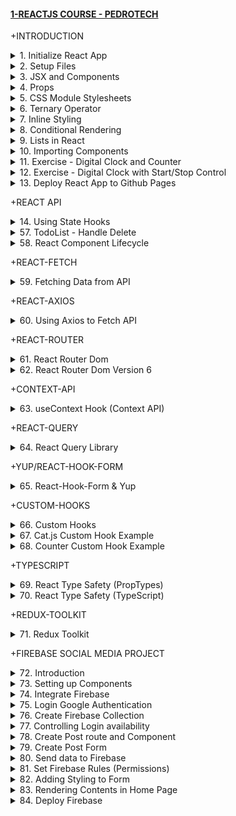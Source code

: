 #### [1-REACTJS COURSE - PEDROTECH](/courses/react/1.md)

+INTRODUCTION

<details>
  <summary>1. Initialize React App</summary>

# Initialize React App

<img width="958" alt="image" src="https://github.com/omeatai/My-Tutorials/assets/32337103/6f8f88e6-8db2-4f86-80f5-01b56246df87">
<img width="958" alt="image" src="https://github.com/omeatai/My-Tutorials/assets/32337103/031d0e5b-3e5c-4493-8da0-89b5ffbf5df3">
<img width="1305" alt="image" src="https://github.com/omeatai/My-Tutorials/assets/32337103/43a68d9f-5584-42f9-a4ce-557b9828bdef">

NPM Version:

```bash
npm -v
```

Node Version:

```bash
node -v
```

Install React App:

```bash
npx create-react-app .
npx create-react-app reactjs-course
npx create-react-app reactjs-course --template typescript
npx create-react-app reactjs-course --template redux
npx create-react-app reactjs-course --template redux-typescript
```

Run React App:

```bash
cd reactjs-course

yarn start
npm start
```

### NXT/reactjs-course/src/index.js:

```js
import React from "react";
import ReactDOM from "react-dom/client";
import "./index.css";
import App from "./App";
import reportWebVitals from "./reportWebVitals";

const root = ReactDOM.createRoot(document.getElementById("root"));
root.render(
  <React.StrictMode>
    <App />
  </React.StrictMode>
);

// If you want to start measuring performance in your app, pass a function
// to log results (for example: reportWebVitals(console.log))
// or send to an analytics endpoint. Learn more: https://bit.ly/CRA-vitals
reportWebVitals();
```

### NXT/reactjs-course/src/App.js:

```js
import logo from "./logo.svg";
import "./App.css";

function App() {
  return (
    <div className="App">
      <header className="App-header">
        <img src={logo} className="App-logo" alt="logo" />
        <p>
          Edit <code>src/App.js</code> and save to reload.
        </p>
        <a
          className="App-link"
          href="https://reactjs.org"
          target="_blank"
          rel="noopener noreferrer"
        >
          Learn React
        </a>
      </header>
    </div>
  );
}

export default App;
```

</details>

<details>
  <summary>2. Setup Files</summary>

# Setup Files

<img width="961" alt="image" src="https://github.com/omeatai/My-Tutorials/assets/32337103/f67aa509-d5ac-4f9b-905a-a9ccac2bfd0c">
<img width="961" alt="image" src="https://github.com/omeatai/My-Tutorials/assets/32337103/5654005a-5d53-4efb-99fe-7f24204ab530">
<img width="1306" alt="image" src="https://github.com/omeatai/My-Tutorials/assets/32337103/18240a58-3a81-4697-9e3b-6caed98aa9b8">

Index.js:

```Javascript
import React from 'react';
import ReactDOM from 'react-dom/client';
import App from './App';

const root = ReactDOM.createRoot(document.getElementById('root'));
root.render(
  <React.StrictMode>
    <App />
  </React.StrictMode>
);
```

App.js:

```Javascript
import './App.css';

function App() {
  return (
    <div className="App">
      <h1>Home</h1>
    </div>
  );
}

export default App;
```

</details>

<details>
  <summary>3. JSX and Components</summary>

# JSX and Components

<img width="962" alt="image" src="https://github.com/omeatai/My-Tutorials/assets/32337103/4d4f7bff-b582-4e47-af18-c3889c593d73">
<img width="962" alt="image" src="https://github.com/omeatai/My-Tutorials/assets/32337103/98fe735f-fa08-4157-a202-21a07ff15a65">
<img width="1307" alt="image" src="https://github.com/omeatai/My-Tutorials/assets/32337103/f383e2e4-4bd2-43fb-b838-215bbb67f3b5">

### NXT/reactjs-course/src/App.js:

```Javascript
import "./App.css";
import User from "./components/User";

function App() {
  return (
    <div className="App">
      <h1>Home</h1>
      <User />
      <User />
      <User />
    </div>
  );
}

export default App;
```

### NXT/reactjs-course/src/components/User.jsx:

```js
import React from "react";

export default function User() {
  return (
    <div>
      <h1>Pedro</h1>
      <h2>21</h2>
      <h2>pedro@pedro.com</h2>
    </div>
  );
}
```

</details>

<details>
  <summary>4. Props</summary>

# Props

<img width="960" alt="image" src="https://github.com/omeatai/My-Tutorials/assets/32337103/c29841ab-1afa-45dc-ab0f-652672357be8">
<img width="960" alt="image" src="https://github.com/omeatai/My-Tutorials/assets/32337103/dd01db7d-91e8-41cd-9ed0-264aaa94ebc8">
<img width="1307" alt="image" src="https://github.com/omeatai/My-Tutorials/assets/32337103/a535cf05-5c4c-48b3-b53e-5cab5eac66d8">

### NXT/reactjs-course/src/App.js:

```js
import "./App.css";
import Job from "./components/Job";

function App() {
  return (
    <div className="App">
      <Job salary={90000} position="Senior SDE" company="Amazon" />
      <Job salary={12000} position="Junior SDE" company="Google" />
      <Job salary={10000} position="Project Manager" company="Netflix" />
    </div>
  );
}

export default App;
```

### NXT/reactjs-course/src/components/Job.jsx:

```js
import React from "react";

export default function Job(props) {
  const { salary, position, company } = props;

  return (
    <div>
      <h2> {salary}</h2>
      <h2> {position}</h2>
      <h2> {company}</h2>
    </div>
  );
}
```

</details>

<details>
  <summary>5. CSS Module Stylesheets</summary>

# CSS Module Stylesheets

<img width="960" alt="image" src="https://github.com/omeatai/My-Tutorials/assets/32337103/99b574aa-5d46-4bef-863b-94824726330c">
<img width="960" alt="image" src="https://github.com/omeatai/My-Tutorials/assets/32337103/446d9983-a307-4b6d-9c06-1787becbe2bd">
<img width="1306" alt="image" src="https://github.com/omeatai/My-Tutorials/assets/32337103/da669038-b788-4ac8-81a1-044e25a99620">

### NXT/reactjs-course/src/App.module.css:

```css
.App {
  text-align: center;
}

.name {
  color: red;
}
```

### NXT/reactjs-course/src/App.js:

```js
import styles from "./App.module.css";

function App() {
  return (
    <div className={styles.App}>
      <h1 className={styles.name}> Pedro </h1>
    </div>
  );
}

export default App;
```

</details>

<details>
  <summary>6. Ternary Operator</summary>

# Ternary Operator

<img width="960" alt="image" src="https://github.com/omeatai/My-Tutorials/assets/32337103/6679ed24-0f30-4e27-8344-02275baf8988">
<img width="1306" alt="image" src="https://github.com/omeatai/My-Tutorials/assets/32337103/5dbc12a4-31b2-4f98-9d7c-314fa01aedca">

### NXT/reactjs-course/src/App.js:

```js
import "./App.css";

// const age = 19;

// if(age >= 18) {
//   console.log("IS OVER AGE");
//   } else {
//   console.log("IS UNDER AGE");
// }

// age >= 18 ? console.log("IS OVER AGE") : console.log("IS UNDER AGE");

function App() {
  const age = 19;

  return (
    <div className="App">
      {age >= 18 ? <h1> OVER AGE</h1> : <h1> UNDER AGE</h1>}
    </div>
  );
}

export default App;
```

</details>

<details>
  <summary>7. Inline Styling</summary>

# Inline Styling

<img width="960" alt="image" src="https://github.com/omeatai/My-Tutorials/assets/32337103/6d53384a-1e86-45e7-bb3d-bebfd9411cbb">
<img width="1307" alt="image" src="https://github.com/omeatai/My-Tutorials/assets/32337103/2b432998-1b4a-4085-bef2-c6d7b6fefa43">

### NXT/reactjs-course/src/App.js:

```Javascript
import "./App.css";

function App() {
  const age = 19;
  const isGreen = true;

  return (
    <div className="App">
      {age >= 18 ? <h1> OVER AGE</h1> : <h1> UNDER AGE</h1>}
      <h2 style={{ color: "red", backgroundColor: "black" }}>COLOR 1</h2>
      <h2
        style={{ color: isGreen ? "green" : "red", backgroundColor: "black" }}
      >
        COLOR 2
      </h2>
    </div>
  );
}
export default App;
```

</details>

<details>
  <summary>8. Conditional Rendering</summary>

# Conditional Rendering

<img width="962" alt="image" src="https://github.com/omeatai/My-Tutorials/assets/32337103/309227b2-f59a-47dc-8d95-06d9429c53d6">

![image](https://github.com/omeatai/My-Tutorials/assets/32337103/2c56f89a-f9ce-4310-ad11-05a544facf4d)

### NXT/reactjs-course/src/App.js:

```js
import "./App.css";

function App() {
  const age = 19;
  const isActive = true;

  return (
    <div className="App">
      {age >= 18 ? <h1> OVER AGE</h1> : <h1> UNDER AGE</h1>}
      {isActive &&  <button>Continue Registration</button>}
    </div>
  );
}

export default App;
```

</details>

<details>
  <summary>9. Lists in React</summary>

# Lists in React

<img width="962" alt="image" src="https://github.com/omeatai/My-Tutorials/assets/32337103/165dc6a1-95af-4e24-8f08-19c5f103b6ed">

![image](https://github.com/omeatai/My-Tutorials/assets/32337103/ae6af9ef-340a-4799-abb5-d6a4585ce2c6)
  
### NXT/reactjs-course/src/App.js:

```Javascript
import "./App.css";

function App() {
  const planets = [
    { name: "Mars", isGasPlanet: false },
    { name: "Earth", isGasPlanet: false },
    { name: "Jupiter", isGasPlanet: true },
    { name: "Venus", isGasPlanet: false },
    { name: "Neptune", isGasPlanet: true },
    { name: "Uranus", isGasPlanet: true },
  ];

  return (
    <div className="App">
      <h2>Not Gas Planets:</h2>
      {planets.map(
        (planet, key, arr) => !planet.isGasPlanet && <h1 key={key}> {planet.name} </h1>
      )}
    </div>
  );
}

export default App;
```

</details>

<details>
  <summary>10. Importing Components</summary>

# Importing Components

<img width="962" alt="image" src="https://github.com/omeatai/My-Tutorials/assets/32337103/5ab5ce6a-d05c-4ead-93ef-281f4064b51e">
<img width="962" alt="image" src="https://github.com/omeatai/My-Tutorials/assets/32337103/0c8f63be-b837-4dbf-9fc1-9aa6a63c12e6">

![image](https://github.com/omeatai/My-Tutorials/assets/32337103/3cefa0e9-08a8-48a5-9fb2-a79c11b0769b)

### NXT/reactjs-course/src/App.js:

```Javascript
import "./App.css";
import User from "./components/User";

function App() {
  const users = [
    { name: "Pedro", age: 21 },
    { name: "Jake", age: 25 },
    { name: "Jessica", age: 45 },
  ];

  return (
    <div className="App">
      {users.map((user, key, arr) => {
        return <User name={user.name} age={user.age} />;
      })}
    </div>
  );
}

export default App;
```

### NXT/reactjs-course/src/components/User.jsx:

```Javascript
import React from "react";

export default function User(props) {
  return (
    <div>
      <h2>
        {props.name} - {props.age}
      </h2>
    </div>
  );
}
```

</details>

<details>
  <summary>11. Exercise - Digital Clock and Counter</summary>

# Exercise - Digital Clock and Counter

<img width="962" alt="image" src="https://github.com/omeatai/My-Tutorials/assets/32337103/24f6fa74-c66a-4356-a1e9-e48c59f369d9">

![image](https://github.com/omeatai/My-Tutorials/assets/32337103/1bef88ca-1eec-4f0c-9ba3-7e73aab25aec)

###NXT/reactjs-course/src/App.js:

```Javascript
import "./App.css";
import {useState} from 'react';

function App() {
    const [age, setAge] = useState(0);
    const [time, setTime] = useState('00:00:00 AM');

    setInterval(() => {
      const date = new Date();
      setTime(date.toLocaleTimeString("en-us"));
    }, 1000);

    return (
      <div className="App">
        <h1>Age: {age}</h1>
        <h1 style={{color: "grey"}}>Time: {time}</h1>
        <button onClick={() => setAge(age => age + 1)}>Increase</button>
        <button onClick={() => setAge(age => age - 1)}>Decrease</button>
      </div>
    );
}

export default App;
```

</details>

<details>
  <summary>12. Exercise - Digital Clock with Start/Stop Control </summary>

# Exercise - Digital Clock with Start/Stop Control

<img width="962" alt="image" src="https://github.com/omeatai/My-Tutorials/assets/32337103/e30c01b4-a2ee-4b42-acb7-70c4fd296a00">

![image](https://github.com/omeatai/My-Tutorials/assets/32337103/877dbbb4-2c56-4205-b63f-51b7af43c128)

### NXT/reactjs-course/src/App.js:

```js
import "./App.css";
import { useState, useEffect} from 'react';

function App() {

    const [time, setTime] = useState('00:00:00 AM');
    const [isON, setIsON] = useState(true);

    useEffect(() => {
      if(isON) {
        const interval = setInterval(myTimer, 1000);
        return () => clearInterval(interval);
      }
    }, [isON])

    function myTimer() {
        const date = new Date();
        setTime(date.toLocaleTimeString('en-US'));
    }

    const handleStop = () => {
      console.log('Stopping...');
      setIsON(false);
    }

    const handleStart = () => {
      console.log('Starting...');
      setIsON(true);
    }

    const myStyle = {
      padding: '10px 20px',
      marginRight: '10px',
    }

    return (
      <div className="App">
        <h1>My Digital Clock</h1>
        <h2 style={{fontSize: "3rem", color: "gray"}}>{time}</h2>
        <button onClick={handleStart} style={myStyle }>Start</button>
        <button onClick={handleStop} style={myStyle }>Stop</button>
      </div>
    );
}

export default App;
```

</details>

<details>
  <summary>13. Deploy React App to Github Pages</summary>

# Deploy React App to Github Pages

# Create a new repository on the command line:

```bash
echo "# my-project" >> README.md
git init
git add .
# git add README.md
git commit -m "first commit"
git branch -M main
git remote add origin https://github.com/machadop1487/my-project.git
git push -u origin main
```

# Push an existing repository from the command line:

```bash
git remote add origin https://github.com/machadop1487/my-project.git
git branch -M main
git push -u origin main
```

# Use Access Token to connect to Github -
### Generate a personal access token. This can be done in the application settings of your GitHub account.

```bash
git remote -v
git remote remove origin
git remote add origin https://<your-username>:<token>@github.com/<username>/<repo-name>.git
```

# Install dependencies:

```bash
npm install gh-pages --save-dev

yarn add -D gh-pages
```

# Set homepage in package.json:

```bash
"homepage": "http://<username>.github.io/<repo-name>/"
"homepage": "http://machadop1487.github.io/my-project/"
```

```json
{
  "homepage": "http://omeatai.github.io/Digital-Clock-Project/",
  "name": "digital-clock-project",
  "version": "0.1.0",
  "private": true
}
```

# Add Scripts to package.json:

```bash
"predeploy": "npm run build",
"deploy": "gh-pages -d build",
```

```json
{
  "homepage": "http://omeatai.github.io/Digital-Clock-Project/",
  "name": "digital-clock-project",
  "version": "0.1.0",
  "private": true,
  "dependencies": {
    "@testing-library/jest-dom": "^5.16.5",
    "@testing-library/react": "^13.4.0",
    "@testing-library/user-event": "^13.5.0",
    "react": "^18.2.0",
    "react-dom": "^18.2.0",
    "react-scripts": "5.0.1",
    "web-vitals": "^2.1.4"
  },
  "scripts": {
    "start": "react-scripts start",
    "predeploy": "npm run build",
    "deploy": "gh-pages -d build",
    "build": "react-scripts build",
    "test": "react-scripts test",
    "eject": "react-scripts eject"
  }
}
```

# Make Commit:

```bash
git add .
git commit -m "Deploy to Github Pages"
git push -u origin main

# git push origin main
# git push
```

# Deploy github pages branch:

```bash
npm run deploy
```

```bash
Settings -> Pages -> Source -> Branch (gh-pages) -> /(root) folder
```

```bash
Click on the publish link to see the app.
```

</details>

+REACT API

<details>
  <summary>14. Using State Hooks</summary>

App.js:

```Javascript
import "./App.css";
import { useState } from "react";

function App() {
  const [count, setCount] = useState(0);

  const increase = () => {
    setCount(count + 1);
  };
  const decrease = () => {
    setCount(count - 1);
  };
  const setToZero = () => {
    setCount(0);
  };

  return (
    <div className="App">
      <button onClick={increase}>Increase</button>
      <button onClick={decrease}>Decrease</button>
      <button onClick={setToZero}>Set to Zero</button>

      {count}
    </div>
  );
}

export default App;
```

</details>

<details>
  <summary>57. TodoList - Handle Delete</summary>

App.js:

```Javascript
import "./App.css";
import { useState } from "react";
import { Task } from "./Task";

function App() {
  const [todoList, setTodoList] = useState([]);
  const [newTask, setNewTask] = useState("");

  const handleChange = (event) => {
    setNewTask(event.target.value);
  };

  const addTask = () => {
    const task = {
      id: todoList.length === 0 ? 1 : todoList[todoList.length - 1].id + 1,
      taskName: newTask,
      completed: false,
    };
    setTodoList(task.taskName !== "" ? [...todoList, task] : todoList);
  };

  const deleteTask = (id) => {
    setTodoList(todoList.filter((task) => task.id !== id));
  };

  const completeTask = (id) => {
    setTodoList(
      todoList.map((task) => {
        if (task.id === id) {
          return { ...task, completed: true };
        } else {
          return task;
        }
      })
    );
  };

  return (
    <div className="App">
      <div className="addTask">
        <input onChange={handleChange} />
        <button onClick={addTask}> Add Task</button>
      </div>
      <div className="list">
        {todoList.map((task) => {
          return (
            <Task
              taskName={task.taskName}
              id={task.id}
              completed={task.completed}
              deleteTask={deleteTask}
              completeTask={completeTask}
            />
          );
        })}
      </div>
    </div>
  );
}

export default App;
```

Task.js:

```Javascript
export const Task = (props) => {
    return (
      <div
        className="task"
        style={{ backgroundColor: props.completed ? "green" : "white" }}
      >
        <h1>{props.taskName}</h1>
        <button onClick={() => props.completeTask(props.id)}> Complete </button>
        <button onClick={() => props.deleteTask(props.id)}> X </button>
      </div>
    );
  };
```

App.css:

```css
.App {
  display: flex;
  align-items: center;
  flex-direction: column;
  width: 100vw;
  font-family: Arial, Helvetica, sans-serif;
}

body {
  margin: 0;
  padding: 0;
}

.addTask {
  height: 30vh;
  background-color: dodgerblue;
  width: 100%;
  display: flex;
  justify-content: center;
  align-items: center;
}

.list {
  height: auto;
  width: 100%;
  display: flex;
  align-items: center;
  padding-top: 50px;
  flex-direction: column;
}

.task {
  width: 500px;
  height: 50px;
  display: flex;
  margin: 15px;
  display: flex;
  align-items: center;
  justify-content: center;
}

.task button {
  width: auto;
  height: 20px;
  margin-left: 5px;
  text-align: center;
}
```

Sample code:

```Javascript
import "./App.css";
import { useState } from "react";

function App() {
  const [todoList, setTodoList] = useState([]);
  const [newTask, setNewTask] = useState("");

  const handleChange = (e) => {
    setNewTask(e.target.value);
  };

  const addTask = () => {
    if(newTask !== "") {
      setTodoList([...todoList, newTask]);
      setNewTask("");
      console.log(todoList);
    }
  };

  const handleDelete = (e) => {
    const index = e.target.id;
    console.log(e.target.id)
    const newTodoList = todoList.filter((task, i) => i !== parseInt(index));
    setTodoList(newTodoList);
  };

  return (
    <div className="App">
      <div className="addTask">
        <input onChange={handleChange} value={newTask}/>
        <button onClick={addTask}>Add Task</button>
      </div>
      <div className="list"></div>
      <div>{newTask}</div>
      <div>{todoList.map((todo, id)=>{
        return <div key={id}>{todo} <button id={id} onClick={handleDelete} style={{backgroundColor: "red"}}>X</button></div>
      })}</div>
    </div>
  );
}

export default App;

```

</details>

<details>
  <summary>58. React Component Lifecycle</summary>

```bash
- mounting
- updating
- unmounting
```

App.js:

```Javascript
import "./App.css";
import { useState } from "react";
import { Text } from "./Text";

function App() {
  const [showText, setShowText] = useState(false);

  return (
    <div className="App">
      <button
        onClick={() => {
          setShowText(!showText);
        }}
      >
        Show Text
      </button>

      {showText && <Text />}
    </div>
  );
}

export default App;
```

Text.js:

```Javascript
import React from "react";
import { useState, useEffect } from "react";

export const Text = () => {
    const [text, setText] = useState("");

    useEffect(() => {
        console.log("COMPONENT MOUNTED");

        return () => {
        console.log("COMPONENT UNMOUNTED");
        };
    }, []);

    return (
        <div>
        <input
            onChange={(event) => {
            setText(event.target.value);
            }}
        />

        <h1> {text}</h1>
        </div>
    );
};
```

</details>

+REACT-FETCH

<details>
  <summary>59. Fetching Data from API</summary>

App.js:

```Javascript
import "./App.css";
import { useEffect, useState } from "react";

function App() {

  const [fact, setFact] = useState("");

  useEffect(() => {
    handleNewFact();
  }, []);

  const handleNewFact = () => {
    fetch("https://catfact.ninja/fact")
      .then((res) => res.json())
      .then((data) => {
        console.log(data);
        setFact(data.fact);
      });
  };

  return (
    <div className="App">
      <button onClick={handleNewFact}>Generate Cat Fact</button>
      <p>{fact}</p>
    </div>
  );
}

export default App;
```

</details>

+REACT-AXIOS

<details>
  <summary>60. Using Axios to Fetch API</summary>

Install Axios:

```bash
npm install axios
```

With https://catfact.ninja/fact API:

```Javascript
import "./App.css";
import { useEffect, useState } from "react";
import Axios from "axios";

function App() {
  const [fact, setFact] = useState("");

  useEffect(() => {
    handleNewFact();
  }, []);

  const handleNewFact = () => {
    Axios.get("https://catfact.ninja/fact")
      .then((res) => {
        setFact(res.data.fact);
        console.log(res.data.fact);
      })
      .catch((err) => {
        console.log(err);
      });
  };

  return (
    <div className="App">
      <button onClick={handleNewFact}>Generate Cat Fact</button>
      <p>{fact}</p>
    </div>
  );
}

export default App;
```

With https://api.agify.io?name= API:

```Javascript
import "./App.css";
import { useState } from "react";
import Axios from "axios";

function App() {
  const [person, setPerson] = useState({name: "", age: ""});
  const [show, setShow] = useState(false);

  const fetchData = () => {
    if(person?.name){
      Axios.get(`https://api.agify.io?name=${person?.name}`)
      .then((res) => {
        setPerson(res.data);
        console.log(res.data);
        setShow(true);
      })
      .catch((err) => {
        console.log(err);
      });
    }

  };

  const handleChange = (e) => {
    setPerson({ ...person, name: e.target.value });
    setShow(false);
  };

  return (
    <div className="App">
      <br/>
      <input onChange={handleChange} type="text" placeholder="Charles..." value={person?.name} />
      <br/>
      <button onClick={fetchData}>Generate Age</button>
      <p>{person?.name || "Charles"} is {show ? person?.age : "___"} years old.</p>
    </div>
  );
}

export default App;
```

With https://excuser.herokuapp.com/v1/excuse/ API:

```Javascript
import "./App.css";
import Axios from "axios";
import { useState } from "react";

function App() {
  const [generatedExcuse, setGeneratedExcuse] = useState("");

  const fetchExcuse = (excuse) => {
    Axios.get(`https://excuser.herokuapp.com/v1/excuse/${excuse}/`).then(
      (res) => {
        setGeneratedExcuse(res.data[0].excuse);
      }
    );
  };

  return (
    <div className="App">
      <h1> Generate An Excuse </h1>
      <button onClick={() => fetchExcuse("party")}> Party</button>
      <button onClick={() => fetchExcuse("family")}> Family</button>
      <button onClick={() => fetchExcuse("office")}> Office </button>

      <p> {generatedExcuse} </p>
    </div>
  );
}

export default App;
```

</details>

+REACT-ROUTER

<details>
  <summary>61. React Router Dom</summary>

Install React Router Dom:

```bash
npm install react-router-dom
```

App.js:

```Javascript
import "./App.css";
import { BrowserRouter as Router, Routes, Route } from "react-router-dom";
import { Home } from "./pages/Home";
import { Menu } from "./pages/Menu";
import { Contact } from "./pages/Contact";
import { Navbar } from "./Navbar";

function App() {
  return (
    <div className="App">
      <Router>
        <Navbar />
        <Routes>
          <Route path="/" element={<Home />} />
          <Route path="/menu" element={<Menu />} />
          <Route path="/contact" element={<Contact />} />
          <Route path="*" element={<h1> PAGE NOT FOUND</h1>} />
        </Routes>
      </Router>
    </div>
  );
}

export default App;
```

Navbar.js:

```Javascript
import { Link } from "react-router-dom";

export const Navbar = () => {
  return (
    <div>
      <Link to="/"> Home </Link>
      <Link to="/menu"> Menu </Link>
      <Link to="/contact"> Contact </Link>
    </div>
  );
};
```

Home.js:

```Javascript
export const Home = () => {
    return <h1> THIS IS THE HOME PAGE</h1>;
  };
```

Menu.js:

```Javascript
export const Menu = () => {
    return <h1> THIS IS THE MENU PAGE</h1>;
  };
```

Contact.js:

```Javascript
export const Contact = () => {
    return <h1> THIS IS THE CONTACT PAGE</h1>;
  };
```

</details>

<details>
  <summary>62. React Router Dom Version 6</summary>

Install React Router Dom Version 6:

```bash
npm install react-router-dom@6

yarn add react-router-dom@6
```

App.js:

```Javascript
import "./App.css";
import { BrowserRouter as Router, Routes, Route, Link } from "react-router-dom";
import Home from "./pages/Home";
import About from "./pages/About";
import Profile from "./pages/Profile";
import ErrorPage from "./pages/ErrorPage";

function App() {
  return (
    <Router>
      <nav>
        <Link to="/"> Home </Link>
        <Link to="/about"> About </Link>
        <Link to="/profile"> Profile </Link>
      </nav>
      <Routes>
        <Route path="/" element={<Home />} />
        <Route path="/about" element={<About />} />
        <Route path="/profile/" element={<Profile />} />
        <Route path="/profile/:username" element={<Profile />} />
        <Route path="*" element={<ErrorPage />} />
      </Routes>
      <div> Foooter </div>
    </Router>
  );
}

export default App;
```

Home.js:

```Javascript
import React from "react";

function Home() {
  return <div> THIS IS THE HOME PAGE</div>;
}

export default Home;
```

About.js:

```Javascript
import React from "react";

function About() {
  return <div>THIS IS THE ABOUT PAGE</div>;
}

export default About;
```

Profile.js:

```Javascript
import React from "react";
import { useNavigate, useParams } from "react-router-dom";

function Profile() {
  let navigate = useNavigate();
  let { username } = useParams();
  return (
    <div>
      THIS IS THE PROFILE PAGE FOR {username || "Admin"}!
      <button
        onClick={() => {
          navigate("/about");
        }}
      >
        {" "}
        Change to about page
      </button>
    </div>
  );
}

export default Profile;
```

</details>

+CONTEXT-API

<details>
  <summary>63. useContext Hook (Context API)</summary>

App.js:

```Javascript
import "./App.css";
import { BrowserRouter as Router, Routes, Route } from "react-router-dom";
import { Home } from "./pages/Home";
import { Profile } from "./pages/Profile";
import { Contact } from "./pages/Contact";
import { Navbar } from "./Navbar";
import {useState, createContext } from "react";

export const AppContext = createContext();

function App() {
  const [username, setUsername] = useState("Pedro");

  return (
    <div className="App">
      <AppContext.Provider value={{username, setUsername}}>
      <Router>
        <Navbar />
        <Routes>
          <Route path="/" element={<Home username={username}/>} />
          <Route path="/profile" element={<Profile username={username} setUsername={setUsername}/>} />
          <Route path="/contact" element={<Contact username={username} />} />
          <Route path="*" element={<h1> PAGE NOT FOUND</h1>} />
        </Routes>
      </Router>
      </AppContext.Provider>
    </div>
  );
}

export default App;

```

Home.js:

```Javascript
import { useContext } from 'react';
import { AppContext } from '../App';

export const Home = () => {
  const { username } = useContext(AppContext);
  return <h1> THIS IS THE HOME PAGE for {username}.</h1>;
};
```

Profile.js:

```Javascript
import { ChangeProfile } from "./changeProfile";
import { useContext } from 'react';
import { AppContext } from '../App';

export const Profile = (props) => {
  const { username } = useContext(AppContext);

  return (
    <div>
      PROFILE, user is: {username}
      <ChangeProfile />
    </div>
  );
};
```

ChangeProfile.js:

```Javascript
import { useState } from "react";
import { useContext } from 'react';
import { AppContext } from '../App';

export const ChangeProfile = (props) => {
    const [newUsername, setNewUsername] = useState("");
    const { setUsername } = useContext(AppContext);

    return (
        <div>
            <input
                onChange={(event) => {
                    setNewUsername(event.target.value);
                }}
            />
            <button onClick={()=>{setUsername(newUsername)}}> Change Username</button>
        </div>
    );
};

```

</details>

+REACT-QUERY

<details>
  <summary>64. React Query Library</summary>

Install React Query:

```bash
npm install @tanstack/react-query
```

Install Axios:

```bash
npm install axios
```

App.js:

```Javascript
import "./App.css";
import { BrowserRouter as Router, Routes, Route } from "react-router-dom";
import { Home } from "./pages/Home";
import { Profile } from "./pages/Profile";
import { Contact } from "./pages/Contact";
import { Navbar } from "./Navbar";
import {useState, createContext } from "react";
import { QueryClient, QueryClientProvider } from "@tanstack/react-query";

export const AppContext = createContext();

function App() {
  const [username, setUsername] = useState("Pedro");
  const [newUsername, setNewUsername] = useState("");
  const client = new QueryClient({
    defaultOptions: {
      queries: {
        refetchOnWindowFocus: true,
      },
    },
  });

  return (
    <div className="App">
      <QueryClientProvider client={client}>
      <AppContext.Provider value={{username, setUsername, newUsername, setNewUsername}}>
      <Router>
        <Navbar />
        <Routes>
          <Route path="/" element={<Home username={username}/>} />
          <Route path="/profile" element={<Profile username={username} setUsername={setUsername}/>} />
          <Route path="/contact" element={<Contact username={username} />} />
          <Route path="*" element={<h1> PAGE NOT FOUND</h1>} />
        </Routes>
      </Router>
      </AppContext.Provider>
      </QueryClientProvider>
    </div>
  );
}

export default App;

```

Home.js:

```Javascript
import { useContext } from 'react';
import { AppContext } from '../App';
import { useQuery } from '@tanstack/react-query';
import Axios from 'axios';

export const Home = () => {
  const { username } = useContext(AppContext);
  const { data: catData, isLoading, isError, error, refetch } = useQuery(["cat"], () => {
    return Axios.get("https://catfact.ninja/fact").then((res) => res.data);
      //.catch((err) => console.log(`There was an error: ${err}`));
  });

  return (
    <section className="home">
      <h1> THIS IS THE HOME PAGE for {username}.</h1>
      <h2>Quote:</h2>
      <p>{ isLoading && "Loading..."}{ isError ? error.message : catData?.fact }</p>
      <button onClick={() => refetch()}>Update Data</button>
    </section>
    );
};
```

</details>

+YUP/REACT-HOOK-FORM

<details>
  <summary>65. React-Hook-Form & Yup</summary>

Install React-Hook-Form and Yup:

```bash
npm install react-hook-form yup
```

Install @hookform/resolvers:

```bash
npm install @hookform/resolvers
```

App.js:

```Javascript
import "./App.css";
import { Form } from "./pages/Form";

function App() {
  return (
    <div className="App">
      <Form />
    </div>
  );
}

export default App;

```

Form.js:

```Javascript
import { useForm } from "react-hook-form";
import { yupResolver } from "@hookform/resolvers/yup";
import * as yup from "yup";

export const Form = () => {
    const schema = yup.object().shape({
        fullName: yup.string().required("Your Full Name is Required!"),
        email: yup.string().email().required(),
        age: yup.number().positive().integer().min(18).required(),
        password: yup.string().min(4).max(20).required(),
        confirmPassword: yup
            .string()
            .oneOf([yup.ref("password"), null], "Passwords Don't Match")
            .required(),
    });

    const {register, handleSubmit, formState: { errors }, } = useForm({
        resolver: yupResolver(schema),
    });

    const onSubmit = (data) => {
        console.log(data);
    };

    return (
        <form onSubmit={handleSubmit(onSubmit)}>
            <input type="text" placeholder="Full Name..." {...register("fullName")} />
            <p>{errors.fullName?.message}</p>
            <input type="text" placeholder="Email..." {...register("email")} />
            <p>{errors.email?.message}</p>
            <input type="number" placeholder="Age..." {...register("age")} />
            <p>{errors.age?.message}</p>
            <input
                type="password"
                placeholder="Password..."
                {...register("password")}
            />
            <p>{errors.password?.message}</p>
            <input
                type="password"
                placeholder="Confirm Password..."
                {...register("confirmPassword")}
            />
            <p>{errors.confirmPassword?.message}</p>
            <input type="submit" />
        </form>
    );
};

```

</details>

+CUSTOM-HOOKS

<details>
  <summary>66. Custom Hooks</summary>

App.js:

```Javascript
import "./App.css";
import { useToggle } from "./useToggle";

function App() {
  const [isVisible, toggle] = useToggle();
  const [isVisible2, toggle2] = useToggle();

  return (
    <div className="App">
      <button onClick={toggle}>{isVisible ? "Hide" : "Show"}</button>
      {isVisible && <h1> Hidden text</h1>}

      <button onClick={toggle2}>{isVisible2 ? "Hide" : "Show"}</button>
      {isVisible2 && <h1> Hidden text</h1>}
    </div>
  );
}

export default App;
```

useToggle.js:

```Javascript
import { useState } from "react";

export const useToggle = (initialVal = false) => {
    const [state, setState] = useState(initialVal);

    const toggle= () => {
        setState((prev) => !prev);
    };
    return [state, toggle];
};

```

</details>

<details>
  <summary>67. Cat.js Custom Hook Example</summary>

App.js:

```Javascript
import "./App.css";
import { Cat } from "./pages/Cat";
import { QueryClient, QueryClientProvider } from "@tanstack/react-query";

function App() {
  const client = new QueryClient({
    defaultOptions: {
      queries: {
        refetchOnWindowFocus: true,
      },
    },
  });

  return (
    <div className="App">
      <QueryClientProvider client={client}>
        <Cat />
      </QueryClientProvider>
    </div>
  );
}
export default App;
```

Cat.js:

```Javascript
import useGetCat from "../useGetCat";

export const Cat = () => {
    const { data: catData, refetchData: refresh, isCatLoading } = useGetCat();

    if(isCatLoading) {
        return <h1>Loading...</h1>
    }

    return (
        <div>
            <h1> {isCatLoading ? "Loading..." : catData?.fact}</h1>
            <button onClick={refresh}>Refresh</button>
        </div>

    );
};
```

useGetCat.js:

```Javascript
import { useQuery } from "@tanstack/react-query";
import Axios from "axios";

const useGetCat = () => {
    const { data, refetch, isLoading: isCatLoading } = useQuery(["cat"] , async () => {
        return Axios.get("https://catfact.ninja/fact").then((res) => res.data);
    });

    const refetchData = () => {
        console.log("DATA REFRESHED");
        refetch();
    };

    return { data, refetchData, isCatLoading };
};

export default useGetCat;
```

</details>

<details>
  <summary>68. Counter Custom Hook Example</summary>

COUNTER Example:

App.js:

```Javascript
import "./App.css";
import { Counter } from "./pages/Counter";
import { QueryClient, QueryClientProvider } from "@tanstack/react-query";

function App() {
  const client = new QueryClient({
    defaultOptions: {
      queries: {
        refetchOnWindowFocus: true,
      },
    },
  });

  return (
    <div className="App">
      <QueryClientProvider client={client}>
        <Counter />
      </QueryClientProvider>
    </div>
  );
}
export default App;
```

Counter.js:

```Javascript
import { useCounter } from './useCounter';

export const Counter = () => {
    const {state: count, increment, decrement, reset} = useCounter();

    return (
        <div>
            <h1>{count}</h1>
            <button onClick={increment}>Increment</button>
            <button onClick={reset}>Reset</button>
            <button onClick={decrement}>Decrement</button>
        </div>
    );
}
```

useCounter.js:

```Javascript
import { useState } from 'react';

export const useCounter = (initialCount = 0) => {

    const [state, setState] = useState(initialCount);

    const increment = () => {
        setState(state + 1);
    };

    const decrement = () => {
        setState(state - 1);
    };

    const reset = () => {
        setState(0);
    };

    return {state, increment, decrement, reset};

}
```

</details>

+TYPESCRIPT

<details>
  <summary>69. React Type Safety (PropTypes)</summary>

Install PropTypes:

```bash
npm install prop-types
```

App.js:

```Javascript
import "./App.css";
import { Person } from "./pages/Person";

function App() {
  return (
    <div className="App">
      <Person
        name="Pedro"
        email="pedro@gmail.com"
        age={21}
        isMarried={true}
        friends={["jessica", "jake", "jerry", "jasmine"]}
      />
    </div>
  );
}

export default App;
```

Person.js:

```Javascript
import PropTypes from "prop-types";

export const Person = (props) => {
    return (
        <div>
            <h1>Name: {props.name}</h1>
            <h1>Email: {props.email}</h1>
            <h1>Age: {props.age}</h1>
            <h1>This person {props.isMarried ? "is" : "is not"} MARRIED</h1>
            <h1>Friends:</h1>
            <ol>
            {props.friends.map((friend, index) => (
                <li key={index}>{`${friend.charAt(0).toUpperCase()}${friend.slice(1)}`}</li>
            ))}
            </ol>
        </div>
    );
};

Person.propTypes = {
    name: PropTypes.string.isRequired,
    email: PropTypes.string.isRequired,
    age: PropTypes.number.isRequired,
    isMarried: PropTypes.bool.isRequired,
    friends: PropTypes.arrayOf(PropTypes.string).isRequired,
};

export default Person;

```

</details>

<details>
  <summary>70. React Type Safety (TypeScript)</summary>

Install TypeScript App:

```bash
npx create-react-app . --template typescript
```

App.tsx:

```typescript
import { Person, Country } from "./Person";

function App() {
  return (
    <div className="App">
      <Person
        name="Pedro"
        email="pedro@gmail.com"
        age={21}
        isMarried={true}
        friends={["jessica", "jake", "jerry", "jasmine"]}
        country={Country.Nigeria}
      />
    </div>
  );
}

export default App;
```

Person.tsx:

```typescript
import { useState } from "react";

interface Props {
  name: string;
  email: string;
  age: number;
  isMarried: boolean;
  friends: string[];
  country: string;
}

export enum Country {
  Brazil = "Brazil",
  Nigeria = "Nigeria",
  USA = "USA",
}

export const Person = (props: Props) => {
  const firstName: string = "Dave";
  const [name, setName] = useState<string>("Adam");
  const getAge = (name: string): number => {
    return props.age;
  };

  return (
    <div>
      <h1>Name: {props.name}</h1>
      <h1>Email: {props.email}</h1>
      <h1>Age: {props.age}</h1>
      <h1>This person {props.isMarried ? "is" : "is not"} MARRIED</h1>
      <h1>{firstName}</h1>
      <h1>{name}</h1>
      <h1>{typeof String(getAge(props.name))}</h1>
      <h1>Friends:</h1>
      <ol>
        {props.friends.map((friend: string, index: number) => (
          <li key={index}>{`${friend.charAt(0).toUpperCase()}${friend.slice(
            1
          )}`}</li>
        ))}
      </ol>
      <h1>Country: {props.country}</h1>
    </div>
  );
};

export default Person;
```

</details>

+REDUX-TOOLKIT

<details>
  <summary>71. Redux Toolkit</summary>

Install Redux Toolkit Packages:

```bash
npm install @reduxjs/toolkit react-redux
```

App.tsx:

```typescript
import { BrowserRouter as Router, Routes, Route, Link } from "react-router-dom";
import { Home } from "./pages/Home";
import { Contact } from "./pages/Contact";
import { Login } from "./pages/Login";
import { Provider } from "react-redux";
import { store } from "./store";

function App() {
  return (
    <div className="App">
      <Provider store={store}>
        <Router>
          <Link to="/">Home</Link>
          <Link to="/login">Login</Link>
          <Link to="/contact">Contact</Link>
          <Routes>
            <Route path="/" element={<Home />} />
            <Route path="/login" element={<Login />} />
            <Route path="/contact" element={<Contact />} />
          </Routes>
        </Router>
      </Provider>
    </div>
  );
}

export default App;
```

store.ts:

```typescript
import { configureStore, createSlice, PayloadAction } from "@reduxjs/toolkit";

interface UserStateValue {
  username: string;
}

interface UserState {
  value: UserStateValue;
}

const initialState = { value: { username: "" } } as UserState;
const userSlice = createSlice({
  name: "user",
  initialState,
  reducers: {
    login: (state: UserState, action: PayloadAction<UserStateValue>) => {
      state.value = action.payload;
    },
    logout: (state: UserState) => {
      state.value = initialState.value;
    },
  },
});

export const { login, logout } = userSlice.actions;

export const store = configureStore({
  reducer: {
    user: userSlice.reducer,
  },
});
```

Login.tsx:

```typescript
import React, { useState } from "react";
import { login, logout } from "../store";
import { useDispatch, useSelector } from "react-redux";

export const Login = () => {
  const [newUsername, setNewUsername] = useState<string>("");
  const dispatch = useDispatch();
  const username = useSelector((state: any) => state.user.value.username);

  return (
    <div>
      <h1>Login</h1>
      <h2>Username: {username}</h2>
      <input
        onChange={(e: React.ChangeEvent<HTMLInputElement>) =>
          setNewUsername(e.target.value)
        }
        type="text"
        placeholder="username"
      />
      <button onClick={() => dispatch(login({ username: newUsername }))}>
        Submit Login
      </button>
      <button onClick={() => dispatch(logout())}>Logout</button>
    </div>
  );
};
```

Home.tsx:

```typescript
import { useDispatch, useSelector } from "react-redux";

export const Home = () => {
  const username = useSelector((state: any) => state.user.value.username);

  return (
    <div>
      <h1>Home</h1>
      <h2>Username: {username}</h2>
    </div>
  );
};
```

Contact.tsx:

```typescript
export const Contact = () => {
  return <h1>Contact</h1>;
};
```

</details>

+FIREBASE SOCIAL MEDIA PROJECT

<details>
  <summary>72. Introduction</summary>

Create React Project:

```bash
npx create-react-app . --template typescript
```

Run Project:

```bash
npm start
```

index.tsx:

```typescript
import React from "react";
import ReactDOM from "react-dom/client";
import App from "./App";

const root = ReactDOM.createRoot(
  document.getElementById("root") as HTMLElement
);
root.render(
  <React.StrictMode>
    <App />
  </React.StrictMode>
);
```

App.tsx:

```typescript
import React from "react";
import "./App.css";

function App() {
  return (
    <div className="App">
      <h1>React App</h1>
    </div>
  );
}

export default App;
```

</details>

<details>
  <summary>73. Setting up Components</summary>

Install React Router DOM

```bash
npm install react-router-dom
```

App.tsx:

```typescript
import React from "react";
import "./App.css";
import { Main } from "./pages/Main";
import { Login } from "./pages/Login";
import { Navbar } from "./components/Navbar";
import { BrowserRouter as Router, Routes, Route } from "react-router-dom";

function App() {
  return (
    <div className="App">
      <Router>
        <Navbar />
        <Routes>
          <Route path="/" element={<Main />} />
          <Route path="/login" element={<Login />} />
        </Routes>
      </Router>
    </div>
  );
}

export default App;
```

Navbar.tsx:

```typescript
import { Link } from "react-router-dom";

export const Navbar = () => {
  return (
    <nav>
      <Link to="/">Home</Link>
      <Link to="/login">Login</Link>
    </nav>
  );
};
```

Main.tsx:

```ts
export const Main = () => {
  return <h1>Home Page</h1>;
};
```

Login.tsx:

```ts
export const Login = () => {
  return <h1> Login Page</h1>;
};
```

</details>

<details>
  <summary>74. Integrate Firebase</summary>

Install Firebase:

```bash
npm install firebase
```

config.ts:

```ts
// Import the functions you need from the SDKs you need
import { initializeApp } from "firebase/app";
import { getAuth, GoogleAuthProvider } from "firebase/auth";
// TODO: Add SDKs for Firebase products that you want to use
// https://firebase.google.com/docs/web/setup#available-libraries

// Your web app's Firebase configuration
const firebaseConfig = {
  apiKey: "AIzaSyDdFw8SFSfGwmm3S5CBX5nFi7KMxd8GyyQ",
  authDomain: "pedro-app-8bd3b.firebaseapp.com",
  projectId: "pedro-app-8bd3b",
  storageBucket: "pedro-app-8bd3b.appspot.com",
  messagingSenderId: "679821378683",
  appId: "1:679821378683:web:54f00cc4f7433907150ede",
};

// Initialize Firebase
const app = initializeApp(firebaseConfig);

export const auth = getAuth(app);
export const provider = new GoogleAuthProvider();
```

</details>

<details>
  <summary>75. Login Google Authentication</summary>

```bs
npm install react-firebase-hooks
```

Login.tsx:

```tsx
import { auth, provider } from "../config/firebase";
import { signInWithPopup } from "firebase/auth";
import { useNavigate } from "react-router-dom";

export const Login = () => {
  const navigate = useNavigate();

  const signInWithGoogle = async () => {
    const result = await signInWithPopup(auth, provider);
    if (result) {
      navigate("/");
    }
  };

  return (
    <div>
      <h1> Login Page</h1>
      <p>Sign In With Google To Continue</p>
      <button onClick={signInWithGoogle}>Sign In With Google</button>
    </div>
  );
};
```

Navbar.tsx:

```tsx
import { Link } from "react-router-dom";
import { auth } from "../config/firebase";
import { useAuthState } from "react-firebase-hooks/auth";
import { signOut } from "firebase/auth";

export const Navbar = () => {
  const [user, loading, error] = useAuthState(auth);

  const signUserOut = async () => {
    await signOut(auth);
  };

  return (
    <nav className="navbar">
      <div className="links">
        <Link to="/">Home</Link>
        <Link to="/login">Login</Link>
      </div>
      <div className="user">
        {user ? (
          <>
            <p>{user?.displayName}</p>
            <img
              src={user?.photoURL || ""}
              alt="photoURL"
              width="20"
              height="20"
            />
            <button onClick={signUserOut}> Log Out</button>
          </>
        ) : null}
      </div>
    </nav>
  );
};
```

App.css:

```css
.App {
  text-align: center;
}

body {
  margin: 0;
  padding: 0;
  font-family: Arial, Helvetica, sans-serif;
}

.navbar {
  width: 100%;
  height: 80px;
  background-color: slateblue;
  display: flex;
  align-items: center;
  justify-content: flex-end;
}

.navbar .links {
  text-align: center;
  margin-right: 50px;
}

.links a {
  color: white;
  text-decoration: none;
  border-bottom: 3px solid white;
  padding-bottom: 2px;
  margin: 10px;
}

.navbar .user {
  display: flex;
  justify-content: center;
  align-items: center;
  margin-right: 50px;
}

.user p {
  font-size: 15px;
  margin-right: 10px;
  color: white;
}

.user img {
  font-size: 15px;
  border-radius: 50%;
}
```

</details>

<details>
  <summary>76. Create Firebase Collection</summary>

```bs
Firebase -> Build -> Firestore Database -> Collection -> "Posts"
```

```bs
description -> "Hello, people." -> (string)
id -> "pedrotech01" -> (string)
title -> "the first post" -> (string)
username -> "PedroTech" -> (string)
```

</details>

<details>
  <summary>77. Controlling Login availability</summary>

Navbar.tsx:

```tsx
import { Link } from "react-router-dom";
import { auth } from "../config/firebase";
import { useAuthState } from "react-firebase-hooks/auth";
import { signOut } from "firebase/auth";

export const Navbar = () => {
  const [user, loading, error] = useAuthState(auth);

  const signUserOut = async () => {
    await signOut(auth);
  };

  return (
    <nav className="navbar">
      <div className="links">
        <Link to="/">Home</Link>
        {!user ? (
          <Link to="/login">Login</Link>
        ) : (
          <Link to="/createpost">Create Post</Link>
        )}
      </div>
      <div className="user">
        {user ? (
          <>
            <p>{user?.displayName}</p>
            <img src={user?.photoURL || ""} alt="" width="20" height="20" />
            <button onClick={signUserOut}> Log Out</button>
          </>
        ) : null}
      </div>
    </nav>
  );
};
```

</details>

<details>
  <summary>78. Create Post route and Component</summary>

App.tsx:

```tsx
import React from "react";
import "./App.css";
import { Main } from "./pages/Main";
import { Login } from "./pages/Login";
import { CreatePost } from "./pages/createpost/CreatePost";
import { Navbar } from "./components/Navbar";
import { BrowserRouter as Router, Routes, Route } from "react-router-dom";

function App() {
  return (
    <div className="App">
      <Router>
        <Navbar />
        <Routes>
          <Route path="/" element={<Main />} />
          <Route path="/login" element={<Login />} />
          <Route path="/createpost" element={<CreatePost />} />
        </Routes>
      </Router>
    </div>
  );
}

export default App;
```

CreatePost.tsx:

```tsx
export const CreatePost = () => {
  return <div>Create Post</div>;
};
```

</details>

<details>
  <summary>79. Create Post Form</summary>

```bs
npm install react-hook-form yup @hookform/resolvers
```

CreatePost.tsx:

```tsx
import { CreateForm } from "./CreateForm";

export const CreatePost = () => {
  return (
    <div>
      <h1>Create Post</h1>
      <CreateForm />
    </div>
  );
};
```

CreateForm.tsx:

```tsx
import { useForm } from "react-hook-form";
import * as yup from "yup";
import { yupResolver } from "@hookform/resolvers/yup";

export const CreateForm = () => {
  interface CreateFormData {
    title: string;
    description: string;
  }

  const schema = yup.object().shape({
    title: yup.string().required("You must add a Title."),
    description: yup.string().required("You must add a Description."),
  });

  const {
    register,
    handleSubmit,
    formState: { errors },
  } = useForm<CreateFormData>({
    resolver: yupResolver(schema),
  });

  const onCreatePost = (data: CreateFormData) => {
    console.log(data);
  };

  return (
    <form onSubmit={handleSubmit(onCreatePost)}>
      <input placeholder="Title..." {...register("title")} />
      <p style={{ color: "red" }}>{errors.title?.message}</p>
      <textarea placeholder="Description..." {...register("description")} />
      <p style={{ color: "red" }}>{errors.description?.message}</p>
      <input type="submit" />
    </form>
  );
};
```

</details>

<details>
  <summary>80. Send data to Firebase</summary>

config/firebase.ts:

```tsx
// Import the functions you need from the SDKs you need
import { initializeApp } from "firebase/app";
import { getAuth, GoogleAuthProvider } from "firebase/auth";
import { getFirestore } from "firebase/firestore";
// TODO: Add SDKs for Firebase products that you want to use
// https://firebase.google.com/docs/web/setup#available-libraries

// Your web app's Firebase configuration
const firebaseConfig = {
  apiKey: "AIzaSyDdFw8SFSfGwmm3S5CBX5nFi7KMxd8GyyQ",
  authDomain: "pedro-app-8bd3b.firebaseapp.com",
  projectId: "pedro-app-8bd3b",
  storageBucket: "pedro-app-8bd3b.appspot.com",
  messagingSenderId: "679821378683",
  appId: "1:679821378683:web:54f00cc4f7433907150ede",
};

// Initialize Firebase
const app = initializeApp(firebaseConfig);

export const auth = getAuth(app);
export const provider = new GoogleAuthProvider();
export const db = getFirestore(app);
```

CreateForm.tsx:

```tsx
import { useForm } from "react-hook-form";
import * as yup from "yup";
import { yupResolver } from "@hookform/resolvers/yup";
import { addDoc, collection } from "firebase/firestore";
import { auth, db } from "../../config/firebase";
import { useAuthState } from "react-firebase-hooks/auth";
import { useNavigate } from "react-router-dom";

export const CreateForm = () => {
  const [user] = useAuthState(auth);
  const navigate = useNavigate();

  interface CreateFormData {
    title: string;
    description: string;
  }

  const schema = yup.object().shape({
    title: yup.string().required("You must add a Title."),
    description: yup.string().required("You must add a Description."),
  });

  const {
    register,
    handleSubmit,
    formState: { errors },
  } = useForm<CreateFormData>({
    resolver: yupResolver(schema),
  });

  const postsRef = collection(db, "posts");

  const onCreatePost = async (data: CreateFormData) => {
    await addDoc(postsRef, {
      ...data,
      username: user?.displayName,
      userId: user?.uid,
    });

    navigate("/");
  };

  return (
    <form onSubmit={handleSubmit(onCreatePost)}>
      <input placeholder="Title..." {...register("title")} />
      <p style={{ color: "red" }}>{errors.title?.message}</p>
      <textarea placeholder="Description..." {...register("description")} />
      <p style={{ color: "red" }}>{errors.description?.message}</p>
      <input type="submit" />
    </form>
  );
};
```

</details>

<details>
  <summary>81. Set Firebase Rules (Permissions)</summary>

```bs
rules_version = '2';
service cloud.firestore {
  match /databases/{database}/documents {
    match /{document=**} {
      allow read, write: if false;
    }
  }
}
```

```bs
rules_version = '2';
service cloud.firestore {
  match /databases/{database}/documents {
    match /{document=**} {
      allow write, delete, update: if request.auth != null && request.auth.uid == request.resource.data.userId;
      allow read: if request.auth != null;
    }
  }
}
```

</details>

<details>
  <summary>82. Adding Styling to Form</summary>

App.css:

```css
.App {
  text-align: center;
}

body {
  margin: 0;
  padding: 0;
  font-family: Arial, Helvetica, sans-serif;
}

.navbar {
  width: 100%;
  height: 80px;
  background-color: slateblue;
  display: flex;
  align-items: center;
  justify-content: flex-end;
}

.navbar .links {
  text-align: center;
  margin-right: 50px;
}

.links a {
  color: white;
  text-decoration: none;
  border-bottom: 3px solid white;
  padding-bottom: 2px;
  margin: 10px;
}

.navbar .user {
  display: flex;
  justify-content: center;
  align-items: center;
  margin-right: 50px;
}

.user p {
  font-size: 15px;
  margin-right: 10px;
  color: white;
}

.user img {
  font-size: 15px;
  border-radius: 50%;
}

input,
textarea {
  font-family: "Nunito", sans-serif;
}

.create-post {
  width: 100%;
  height: auto;
  display: flex;
  justify-content: center;
}

form {
  margin-top: 50px;
  padding: 30px 20px;
  width: 320px;
  border-radius: 7px;
  background-color: white;
  backdrop-filter: blur(5px);
  background-color: rgba(43, 0, 255, 0.588);
  overflow: hidden;
}

input,
textarea {
  padding: 8px 10px;
  margin: 3px 8px 16px 8px;
  background-color: rgba(222, 239, 248, 0.877);
  border: 0px transparent;
  border-radius: 5px;
  color: rgb(97, 4, 184);
  font-size: 16px;
  z-index: 1;
}

.submitForm:hover {
  cursor: pointer;
}

.main {
  display: flex;
  flex-direction: column;
  justify-content: center;
  align-items: center;
}
```

</details>

<details>
  <summary>83. Rendering Contents in Home Page</summary>

main/Main.tsx:

```tsx
import { getDocs, collection } from "firebase/firestore";
import { useEffect, useState } from "react";
import { db } from "../../config/firebase";
import { Post } from "./Post";

export interface Posts {
  id: string;
  userId: string;
  title: string;
  username: string;
  description: string;
}

export const Main = () => {
  const [postsList, setPostsList] = useState<Posts[] | null>(null);
  const postsRef = collection(db, "posts");

  const getPosts = async () => {
    const data = await getDocs(postsRef);
    setPostsList(
      data.docs.map((doc) => ({ ...doc.data(), id: doc.id })) as Posts[]
    );
  };

  useEffect(() => {
    getPosts();
  }, []);

  return (
    <div>
      {postsList?.map((post) => (
        <Post post={post} key={post.id} />
      ))}
    </div>
  );
};
```

main/Post.tsx:

```tsx
import {
  addDoc,
  getDocs,
  collection,
  query,
  where,
  deleteDoc,
  doc,
} from "firebase/firestore";
import { useEffect, useState } from "react";
import { useAuthState } from "react-firebase-hooks/auth";
import { db, auth } from "../../config/firebase";
import { Posts as IPost } from "./Main";

interface Props {
  post: IPost;
}

interface Like {
  likeId: string;
  userId: string;
}

export const Post = (props: Props) => {
  const { post } = props;
  const [user] = useAuthState(auth);

  const [likes, setLikes] = useState<Like[] | null>(null);

  const likesRef = collection(db, "likes");

  const likesDoc = query(likesRef, where("postId", "==", post.id));

  const getLikes = async () => {
    const data = await getDocs(likesDoc);
    setLikes(
      data.docs.map((doc) => ({ userId: doc.data().userId, likeId: doc.id }))
    );
  };
  const addLike = async () => {
    try {
      const newDoc = await addDoc(likesRef, {
        userId: user?.uid,
        postId: post.id,
      });
      if (user) {
        setLikes((prev) =>
          prev
            ? [...prev, { userId: user.uid, likeId: newDoc.id }]
            : [{ userId: user.uid, likeId: newDoc.id }]
        );
      }
    } catch (err) {
      console.log(err);
    }
  };

  const removeLike = async () => {
    try {
      const likeToDeleteQuery = query(
        likesRef,
        where("postId", "==", post.id),
        where("userId", "==", user?.uid)
      );

      const likeToDeleteData = await getDocs(likeToDeleteQuery);
      const likeId = likeToDeleteData.docs[0].id;
      const likeToDelete = doc(db, "likes", likeId);
      await deleteDoc(likeToDelete);
      if (user) {
        setLikes(
          (prev) => prev && prev.filter((like) => like.likeId !== likeId)
        );
      }
    } catch (err) {
      console.log(err);
    }
  };

  const hasUserLiked = likes?.find((like) => like.userId === user?.uid);

  useEffect(() => {
    getLikes();
  }, []);

  return (
    <div>
      <div className="title">
        <h1> {post.title}</h1>
      </div>
      <div className="body">
        <p> {post.description} </p>
      </div>

      <div className="footer">
        <p> @{post.username} </p>
        <button onClick={hasUserLiked ? removeLike : addLike}>
          {hasUserLiked ? <>&#128078;</> : <>&#128077;</>}{" "}
        </button>
        {likes && <p> Likes: {likes?.length} </p>}
      </div>
    </div>
  );
};
```

Firebase Auth:

```bs
rules_version = '2';
service cloud.firestore {
  match /databases/{database}/documents {
    match /{document=**} {
      allow write, delete, update: if request.auth != null && request.auth.uid == request.resource.data.userId;
      allow read, delete: if request.auth != null;
    }
  }
}
```

</details>

<details>
  <summary>84. Deploy Firebase</summary>

```bs
Firebase -> Build -> Hosting -> Get Started
```

```bs
npm install -g firebase-tools
```

```bs
npm run build
```

Git:

```bs
#Just follow next steps in console terminal ;)
git init	#Initialize git in folder
git add .	#add all files of folder to be pushed
git commit -m "First commit"	#add first commit
git remote add origin remote_repository_URL #replace with your remote repo url
git remote -v	#verify that your remote repository url is properly found
git branch -M main  #change main branch name to main
git push --force origin main	#force pushing your project into github repo

//make sure you're on the local branch, then:
git pull origin YourRemoteBranch
//which is the same as:
git fetch origin YourRemoteBranch
git merge origin/YourRemoteBranch

git push origin --delete feature/login
git push origin --delete master

# Push newly created local branch to remote
git push --set-upstream origin <branch name>
git push --force origin main //force pushing to remote github repo
git push -u origin new_branch

github@branch/c/remote/push  (new-branch)
git clone https://github.com/learn-git-fast/git-branch-examples.git
cd git*
git checkout -b new-branch

github@branch/c/remote/push (new-branch)
git branch -a
touch devolution.jpg
git add .
git commit -m "Are we not gender neutral people? We are Devo?"
git push --set-upstream origin new-branch

git pull --rebase origin main
# Resolve merge conflicts if needed
git push origin main
```

```bs
firebase login
```

```bs
firebase init
```

```bs
firebase deploy
```

</details>
